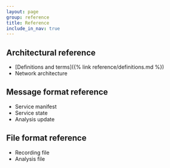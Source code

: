 ```yaml
---
layout: page
group: reference
title: Reference
include_in_nav: true
---
```


## Architectural reference

- [Definitions and terms]({% link reference/definitions.md %})
- Network architecture

## Message format reference

- Service manifest
- Service state
- Analysis update

## File format reference

- Recording file
- Analysis file
